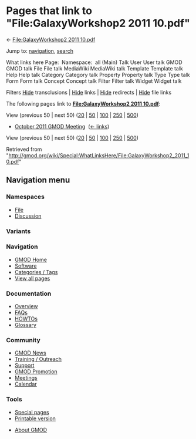 <div id="mw-page-base" class="noprint">

</div>

<div id="mw-head-base" class="noprint">

</div>

<div id="content" class="mw-body" role="main">

<span id="top"></span>

<div id="mw-js-message" style="display:none;">

</div>



# <span dir="auto">Pages that link to "File:GalaxyWorkshop2 2011 10.pdf"</span>

<div id="bodyContent">

<div id="contentSub">

← [File:GalaxyWorkshop2 2011
10.pdf](/wiki/File:GalaxyWorkshop2_2011_10.pdf "File:GalaxyWorkshop2 2011 10.pdf")

</div>

<div id="jump-to-nav" class="mw-jump">

Jump to: [navigation](#mw-navigation), [search](#p-search)

</div>

<div id="mw-content-text">

What links here Page:  Namespace:  all (Main) Talk User User talk GMOD
GMOD talk File File talk MediaWiki MediaWiki talk Template Template talk
Help Help talk Category Category talk Property Property talk Type Type
talk Form Form talk Concept Concept talk Filter Filter talk Widget
Widget talk

Filters
[Hide](/mediawiki/index.php?title=Special:WhatLinksHere/File:GalaxyWorkshop2_2011_10.pdf&hidetrans=1 "Special:WhatLinksHere/File:GalaxyWorkshop2 2011 10.pdf")
transclusions \|
[Hide](/mediawiki/index.php?title=Special:WhatLinksHere/File:GalaxyWorkshop2_2011_10.pdf&hidelinks=1 "Special:WhatLinksHere/File:GalaxyWorkshop2 2011 10.pdf")
links \|
[Hide](/mediawiki/index.php?title=Special:WhatLinksHere/File:GalaxyWorkshop2_2011_10.pdf&hideredirs=1 "Special:WhatLinksHere/File:GalaxyWorkshop2 2011 10.pdf")
redirects \|
[Hide](/mediawiki/index.php?title=Special:WhatLinksHere/File:GalaxyWorkshop2_2011_10.pdf&hideimages=1 "Special:WhatLinksHere/File:GalaxyWorkshop2 2011 10.pdf")
file links

The following pages link to **[File:GalaxyWorkshop2 2011
10.pdf](/wiki/File:GalaxyWorkshop2_2011_10.pdf "File:GalaxyWorkshop2 2011 10.pdf")**:

View (previous 50 \| next 50)
([20](/mediawiki/index.php?title=Special:WhatLinksHere/File:GalaxyWorkshop2_2011_10.pdf&limit=20 "Special:WhatLinksHere/File:GalaxyWorkshop2 2011 10.pdf")
\|
[50](/mediawiki/index.php?title=Special:WhatLinksHere/File:GalaxyWorkshop2_2011_10.pdf&limit=50 "Special:WhatLinksHere/File:GalaxyWorkshop2 2011 10.pdf")
\|
[100](/mediawiki/index.php?title=Special:WhatLinksHere/File:GalaxyWorkshop2_2011_10.pdf&limit=100 "Special:WhatLinksHere/File:GalaxyWorkshop2 2011 10.pdf")
\|
[250](/mediawiki/index.php?title=Special:WhatLinksHere/File:GalaxyWorkshop2_2011_10.pdf&limit=250 "Special:WhatLinksHere/File:GalaxyWorkshop2 2011 10.pdf")
\|
[500](/mediawiki/index.php?title=Special:WhatLinksHere/File:GalaxyWorkshop2_2011_10.pdf&limit=500 "Special:WhatLinksHere/File:GalaxyWorkshop2 2011 10.pdf"))

- [October 2011 GMOD
  Meeting](/wiki/October_2011_GMOD_Meeting "October 2011 GMOD Meeting") ‎
  <span class="mw-whatlinkshere-tools">([←
  links](/mediawiki/index.php?title=Special:WhatLinksHere&target=October+2011+GMOD+Meeting "Special:WhatLinksHere"))</span>

View (previous 50 \| next 50)
([20](/mediawiki/index.php?title=Special:WhatLinksHere/File:GalaxyWorkshop2_2011_10.pdf&limit=20 "Special:WhatLinksHere/File:GalaxyWorkshop2 2011 10.pdf")
\|
[50](/mediawiki/index.php?title=Special:WhatLinksHere/File:GalaxyWorkshop2_2011_10.pdf&limit=50 "Special:WhatLinksHere/File:GalaxyWorkshop2 2011 10.pdf")
\|
[100](/mediawiki/index.php?title=Special:WhatLinksHere/File:GalaxyWorkshop2_2011_10.pdf&limit=100 "Special:WhatLinksHere/File:GalaxyWorkshop2 2011 10.pdf")
\|
[250](/mediawiki/index.php?title=Special:WhatLinksHere/File:GalaxyWorkshop2_2011_10.pdf&limit=250 "Special:WhatLinksHere/File:GalaxyWorkshop2 2011 10.pdf")
\|
[500](/mediawiki/index.php?title=Special:WhatLinksHere/File:GalaxyWorkshop2_2011_10.pdf&limit=500 "Special:WhatLinksHere/File:GalaxyWorkshop2 2011 10.pdf"))

</div>

<div class="printfooter">

Retrieved from
"<http://gmod.org/wiki/Special:WhatLinksHere/File:GalaxyWorkshop2_2011_10.pdf>"

</div>

<div id="catlinks" class="catlinks catlinks-allhidden">

</div>

<div class="visualClear">

</div>

</div>

</div>

<div id="mw-navigation">

## Navigation menu

<div id="mw-head">



<div id="left-navigation">

<div id="p-namespaces" class="vectorTabs" role="navigation"
aria-labelledby="p-namespaces-label">

### Namespaces

- <span id="ca-nstab-image"><a href="/wiki/File:GalaxyWorkshop2_2011_10.pdf" accesskey="c"
  title="View the file page [c]">File</a></span>
- <span id="ca-talk"><a
  href="/mediawiki/index.php?title=File_talk:GalaxyWorkshop2_2011_10.pdf&amp;action=edit&amp;redlink=1"
  accesskey="t"
  title="Discussion about the content page [t]">Discussion</a></span>

</div>

<div id="p-variants" class="vectorMenu emptyPortlet" role="navigation"
aria-labelledby="p-variants-label">

### 

### Variants[](#)

<div class="menu">

</div>

</div>

</div>

<div id="right-navigation">





</div>



</div>

</div>

</div>

<div id="mw-panel">

<div id="p-logo" role="banner">

<a href="/wiki/Main_Page"
style="background-image: url(http://gmod.org/images/GMOD-cogs.png);"
title="Visit the main page"></a>

</div>

<div id="p-Navigation" class="portal" role="navigation"
aria-labelledby="p-Navigation-label">

### Navigation

<div class="body">

- <span id="n-GMOD-Home">[GMOD Home](/wiki/Main_Page)</span>
- <span id="n-Software">[Software](/wiki/GMOD_Components)</span>
- <span id="n-Categories-.2F-Tags">[Categories /
  Tags](/wiki/Categories)</span>
- <span id="n-View-all-pages">[View all
  pages](/wiki/Special:AllPages)</span>

</div>

</div>

<div id="p-Documentation" class="portal" role="navigation"
aria-labelledby="p-Documentation-label">

### Documentation

<div class="body">

- <span id="n-Overview">[Overview](/wiki/Overview)</span>
- <span id="n-FAQs">[FAQs](/wiki/Category:FAQ)</span>
- <span id="n-HOWTOs">[HOWTOs](/wiki/Category:HOWTO)</span>
- <span id="n-Glossary">[Glossary](/wiki/Glossary)</span>

</div>

</div>

<div id="p-Community" class="portal" role="navigation"
aria-labelledby="p-Community-label">

### Community

<div class="body">

- <span id="n-GMOD-News">[GMOD News](/wiki/GMOD_News)</span>
- <span id="n-Training-.2F-Outreach">[Training /
  Outreach](/wiki/Training_and_Outreach)</span>
- <span id="n-Support">[Support](/wiki/Support)</span>
- <span id="n-GMOD-Promotion">[GMOD
  Promotion](/wiki/GMOD_Promotion)</span>
- <span id="n-Meetings">[Meetings](/wiki/Meetings)</span>
- <span id="n-Calendar">[Calendar](/wiki/Calendar)</span>

</div>

</div>

<div id="p-tb" class="portal" role="navigation"
aria-labelledby="p-tb-label">

### Tools

<div class="body">

- <span id="t-specialpages"><a href="/wiki/Special:SpecialPages" accesskey="q"
  title="A list of all special pages [q]">Special pages</a></span>
- <span id="t-print"><a
  href="/mediawiki/index.php?title=Special:WhatLinksHere/File:GalaxyWorkshop2_2011_10.pdf&amp;printable=yes"
  rel="alternate" accesskey="p"
  title="Printable version of this page [p]">Printable version</a></span>

</div>

</div>

</div>

</div>

<div id="footer" role="contentinfo">

- <span id="footer-places-about">[About
  GMOD](/wiki/GMOD:About "GMOD:About")</span>

<!-- -->






</div>
